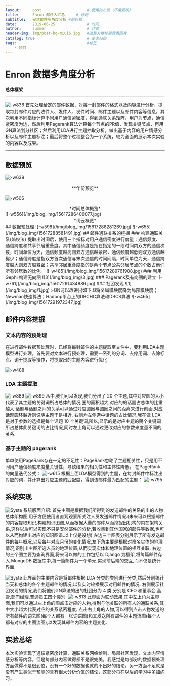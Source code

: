 ```yaml
---
layout:     post   				    # 使用的布局（不需要改）
title:      Enron 邮件大汇总 	# 标题 
subtitle:   安然邮件多角度分析 #副标题
date:       2019-06-25 				# 时间
author:     summer					# 作者
header-img: img/post-bg-miui6.jpg 	#这篇文章标题背景图片
catalog: true 						# 是否归档
tags:								#标签
    - 项目
---
```

# Enron 数据多角度分析
**总体框架**

-------

![-w836](/img/15617282157588.jpg)      首先处理给定的邮件数据，对每一封邮件的格式以及内容进行分析，提取每封邮件对应的收件人、发件人、发件时间、邮件主题以及邮件内容等信息，其次利用不同指标计算不同用户通信紧密度，得到通联关系矩阵，用户为节点，通信紧密度为边，然后利用Pagerank算法计算每个节点的PR值，发现关键节点，再用GN算法划分社区；然后利用LDA进行主题抽取分析，做出基于内容的用户情感分析以及邮件主题标注；最后将整个过程整合为一个系统，较为全面的展示本次实验的内容以及成果。


-------
## 数据预览
![-w639](/img/15617283930257.jpg)
<center>**年份预览**</center>

![-w506](/img/15617284173845.jpg)
<center>*时间总体概览*</center>
![-w556](/img/blog_img/15617286406077.jpg)
<center>*词云概览*</center>
## 数据预处理
![-w598](/img/blog_img/15617288281269.jpg)
![-w655](/img/blog_img/15617288581491.jpg)
## 邮件通联关系的挖掘
### 构建通联关系(熵权法)
提取出时间后，使用三个指标对用户通信密度进行度量：通信频度、通信跨度和共享邻居重叠度。其中通信频度是指在指定的一段时间内双方的通信次数，时间单位为天，通信频度越高则双方通信越紧密，通信频度越低则双方通信越稀少；通信跨度是指双方首次通信与末次通信的时间间隔，时间单位为天，通信跨度越大则双方越紧密；共享邻居重叠度指的是两个节点公共邻居节点的个数占他们所有邻居数的比例。
![-w485](/img/blog_img/15617289761908.jpg)
### 利用 Gephi 构建无向图
![3](/img/blog_img/3.jpg)
### Pagerank及有向图的建立
![-w761](/img/blog_img/15617291434886.jpg)
### 社团发现
![1](/img/blog_img/1.jpg)
>GN可以改进出如下:G将全局模块度降为局部模块度； Newman快速算法；Hadoop平台上的DBCHC算法和DBCS算法
![-w465](/img/blog_img/15617291972347.jpg)


## 邮件内容挖掘
### 文本内容的预处理
在进行邮件数据预处理时，已经将每封邮件的主题提取至文件中，要利用LDA主题模型进行处理，首先要对文本进行预处理，需要一系列的分词、去停用词、去除标点、词干提取等操作，将提取出的主题内容进行优化

![-w488](/img/blog_img/15617293738423.jpg)
### LDA 主题提取
![-w889](/img/blog_img/15617294082810.jpg)
![-w899](/img/blog_img/15617294205221.jpg)
从中,我们可以发现,我们分出了 20 个主题,其中对应圆的大小代表了其主题的关键词所占总体的情况,圈的面积越大,对应的的话题占总体的比重越大.话题与话题之间的关系可以通过对应圆圈与圆圈之间的距离来进行刻画,对应话题圆环越近则说明主题于是相近.
	右侧为左侧选中话题的占比情况,我在做 LDA 是对于参数的选择是每个话题 10 个关键词,所以,显示的是对应主题的赐个关键词所占总体此关键词的占比情况,同时左上角可以通过更改对应的参数来度量不同的关系.
### 基于主题的 pagerank
单单使用PageRank存在一定的不足性：PageRank忽略了主题相关性，只是用不同用户通信频度来度量关键性，导致结果的相关性和主体性降低。
在PageRank的向量迭代公式：
![-w615](/img/blog_img/15617295049828.jpg)
根据上面LDA模型得到的主题，在每封邮件中标注出对应的词，并计算出对应主题的匹配度，得到该邮件最为匹配的主题：
![-w795](/img/blog_img/15617295387771.jpg)
## 系统实现
![Syste](/img/blog_img/System1.jpg)
系统版面介绍:
	首先主图是根据我们所得到的发送邮件的关系的出的人物总体架构图,用于方便使用者直观观察所关注人员发送邮件情况.(未来可以根据邮件的内容提取知识,构建知识图谱,从而根据大量的邮件从而挖掘出机构的内在架构关系,这样以后可以实现不只是安然邮件的分析,若收集到其他国家的邮件等数据,也可以从而构建出对应的知识图谱.以上仅是设想)
	左边三个图表分别展示了所有发送邮件的每年概况,以及每年对应月份的变化情况,左下角主要是根据对命名实体的地理情况,识别出主图所选人员的地理位置,从而实现实体和地理位置的相互关联.
	右边的三个图主要为查询界面,将来可以做的工作包括以 Django 为框架,将每篇邮件存入 MongoDB 数据库中,每一篇邮件为一个单元,实现前后端的交互,而不仅是统计界面.

![Syste](/img/blog_img/System2.jpg)
此界面的主要内容是将邮件根据 LDA 分类的类别进行分类,然后分别统计当天和总体的各个主题邮件的情况,以及实时轮播展示对用邮件的情况.
		右侧展示社团发现的情况,我们将他们GN算法的出的社团分为 4 类,分别是 CEO 和董事会,高管,部门经理,普通员工四个类别.
![-w813](/img/blog_img/15617296568446.jpg)
此界面为联动效果,其中左上角为主界面,我们可以通过左上角的图点击对应的人物,得到与他关联的所有人的通联关系,其中大小越大代表对应的关系紧密程度.
	点击右上角的人物,可以得到点击人物发送的所有邮件的词云图(每个人都有一张词语图)和其发送所有邮件的主题流图(每个人都有对应的主图流图),以发现其邮件内容的主题变化.

## 实验总结
本次实验实现了通联紧密度计算、通联关系网络绘制、局部社区发现、文本内容情感分析等内容，但是每部分内容做得都不是很完美，我感觉是每部分的数据预处理方面做得不是很到位，没有一个好的数据也就的不出好的结论。另一方面不足就是没有产生类似于预测的具有很大分析价值的结论，这部分将在以后的学习中多加练习。

